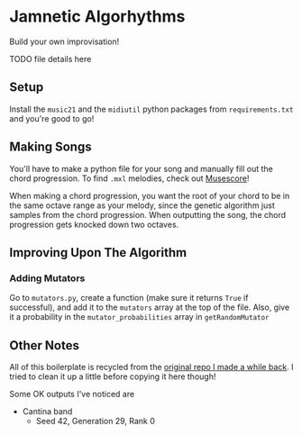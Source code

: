 # Jamnetic Algorhythms

Build your own improvisation!

TODO file details here

## Setup

Install the `music21` and the `midiutil` python packages from `requirements.txt` and you're good to go!

## Making Songs

You'll have to make a python file for your song and manually fill out the chord progression. To find `.mxl` melodies, check out [Musescore](https://musescore.com/sheetmusic?text=rambling+wreck)!

When making a chord progression, you want the root of your chord to be in the same octave range as your melody, since the genetic algorithm just samples from the chord progression. When outputting the song, the chord progression gets knocked down two octaves.

## Improving Upon The Algorithm

### Adding Mutators
Go to `mutators.py`, create a function (make sure it returns `True` if successful), and add it to the `mutators` array at the top of the file. Also, give it a probability in the `mutator_probabilities` array in `getRandomMutator`

## Other Notes

All of this boilerplate is recycled from the [original repo I made a while back](https://github.com/mjkaufer/jamnetic-algorhythms). I tried to clean it up a little before copying it here though!

Some OK outputs I've noticed are

* Cantina band
    * Seed 42, Generation 29, Rank 0